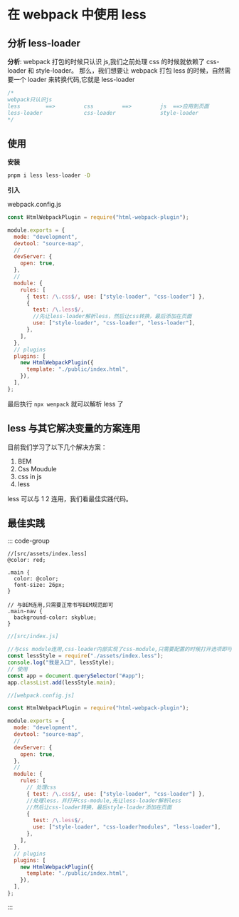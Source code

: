 # 在 webpack 中使用 less

## 分析 less-loader

**分析**:
webpack 打包的时候只认识 js,我们之前处理 css 的时候就依赖了 css-loader 和 style-loader。
那么，我们想要让 webpack 打包 less 的时候，自然需要一个 loader 来转换代码,它就是 less-loader

```js
/*
webpack只认识js
less        ==>         css         ==>         js  ==>应用到页面
less-loader             css-loader              style-loader
*/
```

## 使用

**安装**

```sh
pnpm i less less-loader -D
```

**引入**

webpack.config.js

```js
const HtmlWebpackPlugin = require("html-webpack-plugin");

module.exports = {
  mode: "development",
  devtool: "source-map",
  //
  devServer: {
    open: true,
  },
  //
  module: {
    rules: [
      { test: /\.css$/, use: ["style-loader", "css-loader"] },
      {
        test: /\.less$/,
        //先让less-loader解析less，然后让css转换，最后添加在页面
        use: ["style-loader", "css-loader", "less-loader"],
      },
    ],
  },
  // plugins
  plugins: [
    new HtmlWebpackPlugin({
      template: "./public/index.html",
    }),
  ],
};
```

最后执行 `npx wenpack` 就可以解析 less 了

## less 与其它解决变量的方案连用

目前我们学习了以下几个解决方案：

1. BEM
2. Css Moudule
3. css in js
4. less

less 可以与 1 2 连用，我们看最佳实践代码。

## 最佳实践

::: code-group

```less [src/assets/index.less]
//[src/assets/index.less]
@color: red;

.main {
  color: @color;
  font-size: 26px;
}

// 与BEM连用,只需要正常书写BEM规范即可
.main-nav {
  background-color: skyblue;
}
```

```js [src/index.js]
//[src/index.js]

//与css module连用,css-loader内部实现了css-module,只需要配置的时候打开选项即可,style-loader又进一步对css-loader导出的代码做了简化处理，直接导入less文件使用就可以了
const lessStyle = require("./assets/index.less");
console.log("我是入口", lessStyle);
// 使用
const app = document.querySelector("#app");
app.classList.add(lessStyle.main);
```

```js [webpack.config.js]
//[webpack.config.js]

const HtmlWebpackPlugin = require("html-webpack-plugin");

module.exports = {
  mode: "development",
  devtool: "source-map",
  //
  devServer: {
    open: true,
  },
  //
  module: {
    rules: [
      // 处理css
      { test: /\.css$/, use: ["style-loader", "css-loader"] },
      //处理less，并打开css-module,先让less-loader解析less
      //然后让css-loader转换，最后style-loader添加在页面
      {
        test: /\.less$/,
        use: ["style-loader", "css-loader?modules", "less-loader"],
      },
    ],
  },
  // plugins
  plugins: [
    new HtmlWebpackPlugin({
      template: "./public/index.html",
    }),
  ],
};
```

:::
